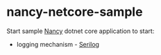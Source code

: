 # nancy-netcore-sample
Start sample [Nancy](http://nancyfx.org/) dotnet core application to start:

+ logging mechanism - [Serilog](https://serilog.net/)
